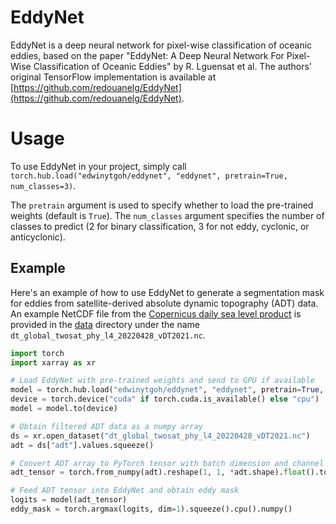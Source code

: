 # EddyNet

EddyNet is a deep neural network for pixel-wise classification of oceanic eddies, based on the paper "EddyNet: A Deep Neural Network For Pixel-Wise Classification of Oceanic Eddies" by R. Lguensat et al. The authors' original TensorFlow implementation is available at [https://github.com/redouanelg/EddyNet](https://github.com/redouanelg/EddyNet).

# Usage

To use EddyNet in your project, simply call `torch.hub.load("edwinytgoh/eddynet", "eddynet", pretrain=True, num_classes=3)`.

The `pretrain` argument is used to specify whether to load the pre-trained weights (default is `True`). The `num_classes` argument specifies the number of classes to predict (2 for binary classification, 3 for not eddy, cyclonic, or anticyclonic).

## Example

Here's an example of how to use EddyNet to generate a segmentation mask for eddies from satellite-derived absolute dynamic topography (ADT) data. An example NetCDF file from the [Copernicus daily sea level product](https://cds.climate.copernicus.eu/cdsapp#!/dataset/satellite-sea-level-global?tab=overview) is provided in the [data](./data) directory under the name `dt_global_twosat_phy_l4_20220428_vDT2021.nc`.

```python
import torch
import xarray as xr

# Load EddyNet with pre-trained weights and send to GPU if available
model = torch.hub.load("edwinytgoh/eddynet", "eddynet", pretrain=True, num_classes=3)
device = torch.device("cuda" if torch.cuda.is_available() else "cpu")
model = model.to(device)

# Obtain filtered ADT data as a numpy array
ds = xr.open_dataset("dt_global_twosat_phy_l4_20220428_vDT2021.nc")
adt = ds["adt"].values.squeeze()

# Convert ADT array to PyTorch tensor with batch dimension and channel dimension, each of size 1
adt_tensor = torch.from_numpy(adt).reshape(1, 1, *adt.shape).float().to(device)

# Feed ADT tensor into EddyNet and obtain eddy mask
logits = model(adt_tensor)
eddy_mask = torch.argmax(logits, dim=1).squeeze().cpu().numpy()
```


